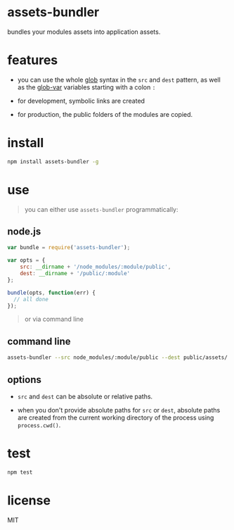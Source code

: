 # assets-bundler

bundles your modules assets into application assets.

# features

 - you can use the whole [glob](https://github.com/isaacs/node-glob) syntax in the `src` and `dest` pattern, as well as the [glob-var](https://github.com/intesso/glob-var) variables starting with a colon `:`

 - for development, symbolic links are created

 - for production, the public folders of the modules are copied.



# install
```bash
npm install assets-bundler -g
```

# use

> you can either use `assets-bundler` programmatically:

## node.js
```js
var bundle = require('assets-bundler');

var opts = {
    src: __dirname + '/node_modules/:module/public',
    dest: __dirname + '/public/:module'
};

bundle(opts, function(err) {
  // all done
});
```

> or via command line

## command line

```bash
assets-bundler --src node_modules/:module/public --dest public/assets/:module
```

## options
 -  `src` and `dest` can be absolute or relative paths.

 - when you don't provide absolute paths for `src` or `dest`, absolute paths are created from the current working directory of the process using `process.cwd()`.


# test
```bash
npm test
```

# license
MIT


